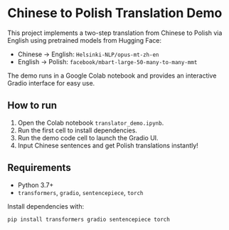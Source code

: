 # Chinese to Polish Translation Demo

This project implements a two-step translation from Chinese to Polish via English using pretrained models from Hugging Face:

- Chinese → English: `Helsinki-NLP/opus-mt-zh-en`
- English → Polish: `facebook/mbart-large-50-many-to-many-mmt`

The demo runs in a Google Colab notebook and provides an interactive Gradio interface for easy use.

## How to run

1. Open the Colab notebook `translator_demo.ipynb`.
2. Run the first cell to install dependencies.
3. Run the demo code cell to launch the Gradio UI.
4. Input Chinese sentences and get Polish translations instantly!

## Requirements

- Python 3.7+
- `transformers`, `gradio`, `sentencepiece`, `torch`

Install dependencies with:

```bash
pip install transformers gradio sentencepiece torch
